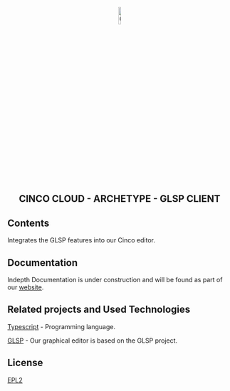 <div align='center'>

<br />

<img src="https://gitlab.com/scce/cinco-cloud/-/raw/main/docs/vuepress/src/.vuepress/public/assets/cinco_cloud_logo.png" width="10%" alt="Cinco Cloud Logo" />

<h2>CINCO CLOUD - ARCHETYPE - GLSP CLIENT</h2>

</div>

## Contents

Integrates the GLSP features into our Cinco editor.

## Documentation

Indepth Documentation is under construction and will be found as part of our [website](https://scce.gitlab.io/cinco-cloud/).

## Related projects and Used Technologies

[Typescript][typescript] - Programming language.

[GLSP][glsp] - Our graphical editor is based on the GLSP project.

[//]: # "Source definitions"
[typescript]: https://www.typescriptlang.org/ "Typescript"
[glsp]: https://github.com/eclipse-glsp/glsp "The Graphical Language Server Platform"

## License

[EPL2](https://www.eclipse.org/legal/epl-2.0/)
